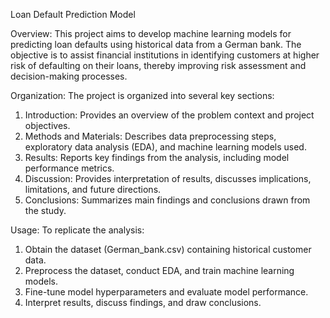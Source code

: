 Loan Default Prediction Model

Overview:
This project aims to develop machine learning models for predicting loan defaults using historical data from a German bank. 
The objective is to assist financial institutions in identifying customers at higher risk of defaulting on their loans, thereby improving risk assessment and decision-making processes.

Organization:
The project is organized into several key sections:

1. Introduction: Provides an overview of the problem context and project objectives.
2. Methods and Materials: Describes data preprocessing steps, exploratory data analysis (EDA), and machine learning models used.
3. Results: Reports key findings from the analysis, including model performance metrics.
4. Discussion: Provides interpretation of results, discusses implications, limitations, and future directions.
5. Conclusions: Summarizes main findings and conclusions drawn from the study.

Usage:
To replicate the analysis:
1. Obtain the dataset (German_bank.csv) containing historical customer data.
2. Preprocess the dataset, conduct EDA, and train machine learning models.
3. Fine-tune model hyperparameters and evaluate model performance.
4. Interpret results, discuss findings, and draw conclusions.
